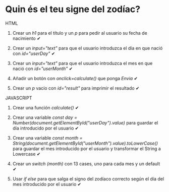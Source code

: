 # Quin és el teu signe del zodíac?

HTML

1. Crear un *h1* para el título y un *p* para pedir al usuario su fecha de nacimiento ✔

2. Crear un *input="text"* para que el usuario introduzca el día en que nació con *id="userDay"* ✔

3. Crear un *input="text"* para que el usuario introduzca el mes en que nació con *id="userMonth"* ✔

4. Añadir un botón con *onclick=calculate()* que ponga *Envia* ✔

5. Crear un *p* vacío con *id="result"* para imprimir el resultado ✔


JAVASCRIPT

1. Crear una función *calculate()* ✔

2. Crear una variable *const day = Number(document.getElementById("userDay").value)* para guardar el día introducido por el usuario ✔

3. Crear una variable *const month = String(document.getElementById("userMonth").value).toLowerCase()* para guardar el mes introducido por el usuario y transformar el String a Lowercase ✔

4. Crear un *switch (month)* con 13 cases, uno para cada mes y un default ✔

5. Usar *if else* para que salga el signo del zodíaco correcto según el día del mes introducido por el usuario ✔